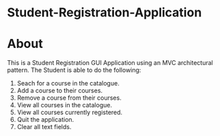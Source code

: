 # Student-Registration-Application

# About 
This is a Student Registration GUI Application using an MVC architectural pattern. The Student is able to do the following:
1. Seach for a course in the catalogue.
2. Add a course to their courses.
3. Remove a course from their courses.
4. View all courses in the catalogue.
5. View all courses currently registered.
6. Quit the application.
7. Clear all text fields. 
